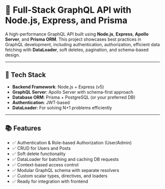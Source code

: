 # 🚀 Full-Stack GraphQL API with Node.js, Express, and Prisma

A high-performance GraphQL API built using **Node.js**, **Express**, **Apollo Server**, and **Prisma ORM**. This project showcases best practices in GraphQL development, including authentication, authorization, efficient data fetching with **DataLoader**, soft deletes, pagination, and schema-based design.

---

## 🔧 Tech Stack

- **Backend Framework**: Node.js + Express (v5)
- **GraphQL Server**: Apollo Server with schema-first approach
- **Database ORM**: Prisma + PostgreSQL (or your preferred DB)
- **Authentication**: JWT-based
- **DataLoader**: For solving N+1 problems efficiently
---

## 📚 Features

- ✅ Authentication & Role-based Authorization (User/Admin)
- ✅ CRUD for Users and Posts
- ✅ Soft delete functionality
- ✅ DataLoader for batching and caching DB requests
- ✅ Context-based access control
- ✅ Modular GraphQL schema with separate resolvers
- ✅ Custom scalar types, directives, and loaders
- ✅ Ready for integration with frontend
